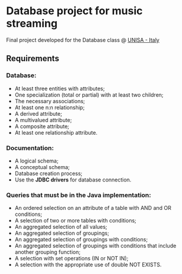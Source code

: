 # Database project for music streaming

Final project developed for the Database class @ [UNISA - Italy](https://www.unisa.it/)

## Requirements

### Database:

- At least three entities with attributes;
- One specialization (total or partial) with at least two children;
- The necessary associations;
- At least one n:n relationship;
- A derived attribute;
- A multivalued attribute;
- A composite attribute;
- At least one relationship attribute.

### Documentation:

- A logical schema;
- A conceptual schema;
- Database creation process;
- Use the **JDBC drivers** for database connection.

### Queries that must be in the Java implementation:

- An ordered selection on an attribute of a table with AND and OR conditions;
- A selection of two or more tables with conditions;
- An aggregated selection of all values;
- An aggregated selection of groupings;
- An aggregated selection of groupings with conditions;
- An aggregated selection of groupings with conditions that include another grouping function;
- A selection with set operations (IN or NOT IN);
- A selection with the appropriate use of double NOT EXISTS.
